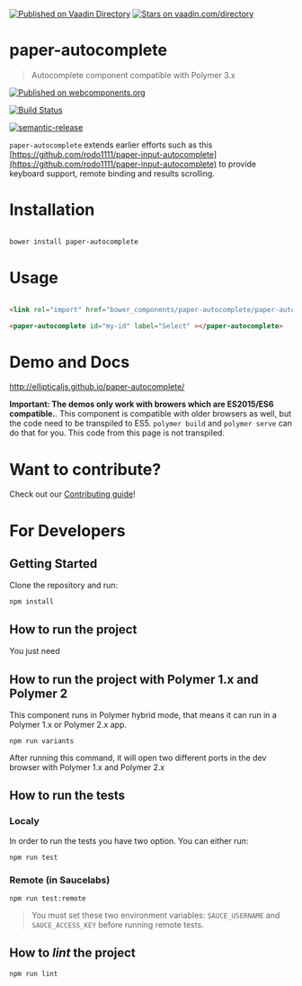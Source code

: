 [![Published on Vaadin  Directory](https://img.shields.io/badge/Vaadin%20Directory-published-00b4f0.svg)](https://vaadin.com/directory/component/ellipticaljspaper-autocomplete)
[![Stars on vaadin.com/directory](https://img.shields.io/vaadin-directory/star/ellipticaljspaper-autocomplete.svg)](https://vaadin.com/directory/component/ellipticaljspaper-autocomplete)

# paper-autocomplete

> Autocomplete component compatible with Polymer 3.x

[![Published on webcomponents.org](https://img.shields.io/badge/webcomponents.org-published-blue.svg)](https://www.webcomponents.org/element/ellipticaljs/paper-autocomplete)

[![Build Status](https://github.com/Neovici/paper-autocomplete/workflows/Github%20CI/badge.svg)](https://github.com/Neovici/paper-autocomplete/actions?workflow=Github+CI)

[![semantic-release](https://img.shields.io/badge/%20%20%F0%9F%93%A6%F0%9F%9A%80-semantic--release-e10079.svg)](https://github.com/semantic-release/semantic-release)

`paper-autocomplete` extends earlier efforts such as this
[https://github.com/rodo1111/paper-input-autocomplete](https://github.com/rodo1111/paper-input-autocomplete) to provide
keyboard support, remote binding and results scrolling.

# Installation

``` bash

bower install paper-autocomplete

```

# Usage

```html

<link rel="import" href="bower_components/paper-autocomplete/paper-autocomplete.html">

<paper-autocomplete id="my-id" label="Select" ></paper-autocomplete>

```

# Demo and Docs

http://ellipticaljs.github.io/paper-autocomplete/

**Important: The demos only work with browers which are ES2015/ES6 compatible.**. This component is compatible with older
browsers as well, but the code need to be transpiled to ES5. `polymer build` and `polymer serve` can do that for you.
This code from this page is not transpiled.

# Want to contribute?

Check out our [Contributing guide](./CONTRIBUTING.md)!

# For Developers

## Getting Started

Clone the repository and run:

`npm install`

## How to run the project

You just need

## How to run the project with Polymer 1.x and Polymer 2
This component runs in Polymer hybrid mode, that means it can run in a Polymer 1.x or Polymer 2.x app.
```
npm run variants
```
After running this command, it will open two different ports  in the dev browser with Polymer 1.x and Polymer 2.x

## How to run the tests

### Localy

In order to run the tests you have two option. You can either run:

```
npm run test
```

### Remote (in Saucelabs)

```
npm run test:remote
```
> You must set these two environment variables: `SAUCE_USERNAME` and `SAUCE_ACCESS_KEY` before running remote tests.


## How to *lint* the project

```
npm run lint
```
